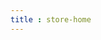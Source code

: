 ```yaml
---
title : store-home
---
```


<!-- ## store-home -->

<!-- UTSCOMJSON.store-home.name -->

<!-- UTSCOMJSON.store-home.description -->

<!-- UTSCOMJSON.store-home.compatibility -->

<!-- UTSCOMJSON.store-home.attribute -->

<!-- UTSCOMJSON.store-home.event -->

<!-- UTSCOMJSON.store-home.component_type -->

<!-- UTSCOMJSON.store-home.children -->

<!-- UTSCOMJSON.store-home.example -->

<!-- UTSCOMJSON.store-home.reference -->
